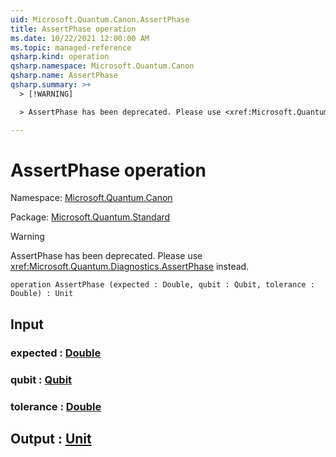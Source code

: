 ```yaml
---
uid: Microsoft.Quantum.Canon.AssertPhase
title: AssertPhase operation
ms.date: 10/22/2021 12:00:00 AM
ms.topic: managed-reference
qsharp.kind: operation
qsharp.namespace: Microsoft.Quantum.Canon
qsharp.name: AssertPhase
qsharp.summary: >+
  > [!WARNING]

  > AssertPhase has been deprecated. Please use <xref:Microsoft.Quantum.Diagnostics.AssertPhase> instead.

---
```


# AssertPhase operation

Namespace: [Microsoft.Quantum.Canon](xref:Microsoft.Quantum.Canon)

Package: [Microsoft.Quantum.Standard](https://nuget.org/packages/Microsoft.Quantum.Standard)


> [!WARNING]
> AssertPhase has been deprecated. Please use <xref:Microsoft.Quantum.Diagnostics.AssertPhase> instead.



```qsharp
operation AssertPhase (expected : Double, qubit : Qubit, tolerance : Double) : Unit
```


## Input

### expected : [Double](xref:microsoft.quantum.qsharp.valueliterals#double-literals)




### qubit : [Qubit](xref:microsoft.quantum.qsharp.valueliterals#qubit-literals)




### tolerance : [Double](xref:microsoft.quantum.qsharp.valueliterals#double-literals)





## Output : [Unit](xref:microsoft.quantum.qsharp.valueliterals#unit-literal)

